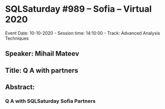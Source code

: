 # SQLSaturday #989 – Sofia – Virtual 2020
Event Date: 10-10-2020 - Session time: 14:10:00 - Track: Advanced Analysis Techniques
## Speaker: Mihail Mateev
## Title: Q  A with partners
## Abstract:
### Q  A with SQLSaturday Sofia Partners
